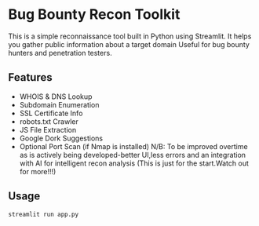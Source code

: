 # Bug Bounty Recon Toolkit
This is a simple reconnaissance tool built in Python using Streamlit. It helps you gather public information about a target domain 
Useful for bug bounty hunters and penetration testers.

##  Features

- WHOIS & DNS Lookup  
- Subdomain Enumeration  
- SSL Certificate Info  
- robots.txt Crawler  
- JS File Extraction  
- Google Dork Suggestions  
- Optional Port Scan (if Nmap is installed)
N/B: To be improved overtime as is actively being developed-better UI,less errors and an integration with AI for intelligent recon analysis
(This is just for the start.Watch out for more!!!) 

## Usage

```bash
streamlit run app.py

